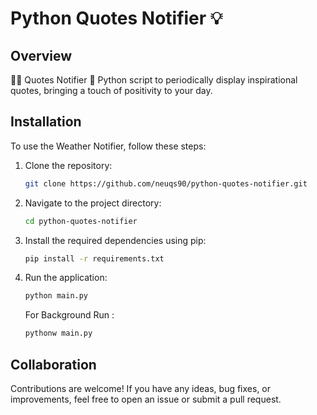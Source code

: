 # Python Quotes Notifier 💡

## Overview

📜🔔 Quotes Notifier
🐍 Python script to periodically display inspirational quotes, bringing a touch of positivity to your day.

## Installation

To use the Weather Notifier, follow these steps:

1. Clone the repository:

    ```bash
    git clone https://github.com/neuqs90/python-quotes-notifier.git
    ```

2. Navigate to the project directory:

    ```bash
    cd python-quotes-notifier
    ```

3. Install the required dependencies using pip:

    ```bash
    pip install -r requirements.txt
    ```

5. Run the application:

    ```bash
    python main.py
    ```

    For Background Run :

      ```bash
      pythonw main.py
      ```

## Collaboration

Contributions are welcome! If you have any ideas, bug fixes, or improvements, feel free to open an issue or submit a pull request.
